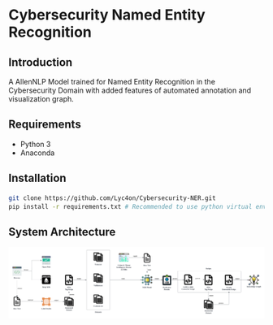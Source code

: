 # Cybersecurity Named Entity Recognition
## Introduction
A AllenNLP Model trained for Named Entity Recognition in the Cybersecurity Domain with added features of automated annotation and visualization graph.

## Requirements
- Python 3
- Anaconda 

## Installation

```bash
git clone https://github.com/Lyc4on/Cybersecurity-NER.git
pip install -r requirements.txt # Recommended to use python virtual environment
```

## System Architecture
![](images/Project_Architecture.png)




